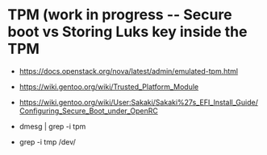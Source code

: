 # TPM (work in progress -- Secure boot vs Storing Luks key inside the TPM
- https://docs.openstack.org/nova/latest/admin/emulated-tpm.html
- https://wiki.gentoo.org/wiki/Trusted_Platform_Module
- https://wiki.gentoo.org/wiki/User:Sakaki/Sakaki%27s_EFI_Install_Guide/Configuring_Secure_Boot_under_OpenRC

- dmesg | grep -i tpm
- grep -i tmp /dev/ 